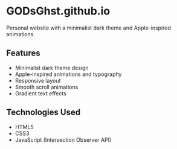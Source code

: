 # GODsGhst.github.io

Personal website with a minimalist dark theme and Apple-inspired animations.

## Features

- Minimalist dark theme design
- Apple-inspired animations and typography
- Responsive layout
- Smooth scroll animations
- Gradient text effects

## Technologies Used

- HTML5
- CSS3
- JavaScript (Intersection Observer API)
